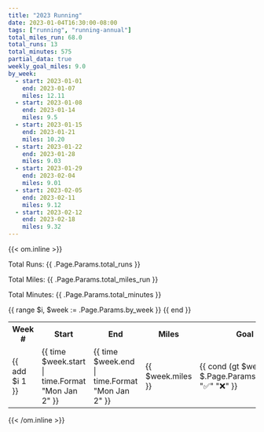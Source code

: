 ```yaml
---
title: "2023 Running"
date: 2023-01-04T16:30:00-08:00
tags: ["running", "running-annual"]
total_miles_run: 68.0
total_runs: 13
total_minutes: 575
partial_data: true
weekly_goal_miles: 9.0
by_week:
  - start: 2023-01-01
    end: 2023-01-07
    miles: 12.11
  - start: 2023-01-08
    end: 2023-01-14
    miles: 9.5
  - start: 2023-01-15
    end: 2023-01-21
    miles: 10.20
  - start: 2023-01-22
    end: 2023-01-28
    miles: 9.03
  - start: 2023-01-29
    end: 2023-02-04
    miles: 9.01
  - start: 2023-02-05
    end: 2023-02-11
    miles: 9.12
  - start: 2023-02-12
    end: 2023-02-18
    miles: 9.32
---
```


{{< om.inline >}}
<p>Total Runs: {{ .Page.Params.total_runs }}</p>
<p>Total Miles: {{ .Page.Params.total_miles_run }}</p>
<p>Total Minutes: {{ .Page.Params.total_minutes }}</p>

<table>
  <tr>
    <th>Week #</th>
    <th>Start</th>
    <th>End</th>
    <th>Miles</th>
    <th>Goal Complete</th>
  </tr>
  {{ range $i, $week := .Page.Params.by_week }}
    <tr>
      <td>{{ add $i 1 }}</td>
      <td>{{ time $week.start | time.Format "Mon Jan 2" }}</td>
      <td>{{ time $week.end | time.Format "Mon Jan 2" }}</td>
      <td>{{ $week.miles }}</td>
      <td>{{ cond (gt $week.miles $.Page.Params.weekly_goal_miles) "✅" "❌" }}</td>
    </tr>
  {{ end }}


</table>
{{< /om.inline >}}

